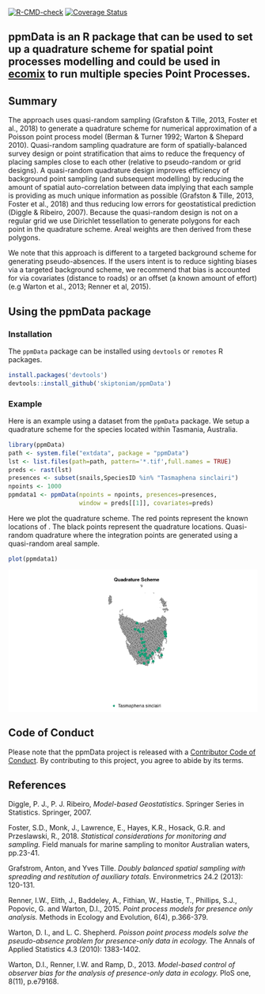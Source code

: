 
<!-- badges: start -->

[![R-CMD-check](https://github.com/skiptoniam/ppmData/workflows/R-CMD-check/badge.svg)](https://github.com/skiptoniam/ppmData/actions)
[![Coverage
Status](https://codecov.io/github/skiptoniam/ppmData/coverage.svg?branch=master)](https://codecov.io/github/skiptoniam/ppmData?branch=master)
<!-- badges: end -->

## ppmData is an R package that can be used to set up a quadrature scheme for spatial point processes modelling and could be used in [ecomix](https://github.com/skiptoniam/ecomix) to run multiple species Point Processes.

## Summary

The approach uses quasi-random sampling (Grafston & Tille, 2013, Foster
et al., 2018) to generate a quadrature scheme for numerical
approximation of a Poisson point process model (Berman & Turner 1992;
Warton & Shepard 2010). Quasi-random sampling quadrature are form of
spatially-balanced survey design or point stratification that aims to
reduce the frequency of placing samples close to each other (relative to
pseudo-random or grid designs). A quasi-random quadrature design
improves efficiency of background point sampling (and subsequent
modelling) by reducing the amount of spatial auto-correlation between
data implying that each sample is providing as much unique information
as possible (Grafston & Tille, 2013, Foster et al., 2018) and thus
reducing low errors for geostatistical prediction (Diggle & Ribeiro,
2007). Because the quasi-random design is not on a regular grid we use
Dirichlet tessellation to generate polygons for each point in the
quadrature scheme. Areal weights are then derived from these polygons.

We note that this approach is different to a targeted background scheme
for generating pseudo-absences. If the users intent is to reduce
sighting biases via a targeted background scheme, we recommend that bias
is accounted for via covariates (distance to roads) or an offset (a
known amount of effort) (e.g Warton et al., 2013; Renner et al, 2015).

## Using the ppmData package

### Installation

The `ppmData` package can be installed using `devtools` or `remotes` R
packages.

``` r
install.packages('devtools')
devtools::install_github('skiptoniam/ppmData')
```

### Example

Here is an example using a dataset from the `ppmData` package. We setup
a quadrature scheme for the species located within Tasmania, Australia.

``` r
library(ppmData)
path <- system.file("extdata", package = "ppmData")
lst <- list.files(path=path, pattern='*.tif',full.names = TRUE)
preds <- rast(lst)
presences <- subset(snails,SpeciesID %in% "Tasmaphena sinclairi")
npoints <- 1000
ppmdata1 <- ppmData(npoints = npoints, presences=presences,
                    window = preds[[1]], covariates=preds)
```

Here we plot the quadrature scheme. The red points represent the known
locations of . The black points represent the quadrature locations.
Quasi-random quadrature where the integration points are generated using
a quasi-random areal sample.

``` r
plot(ppmdata1)
```

<img src="README_files/figure-gfm/fig1-1.png" style="display: block; margin: auto;" />

## Code of Conduct

Please note that the ppmData project is released with a [Contributor
Code of
Conduct](https://contributor-covenant.org/version/2/0/CODE_OF_CONDUCT.html).
By contributing to this project, you agree to abide by its terms.

## References

Diggle, P. J., P. J. Ribeiro, *Model-based Geostatistics*. Springer
Series in Statistics. Springer, 2007.

Foster, S.D., Monk, J., Lawrence, E., Hayes, K.R., Hosack, G.R. and
Przeslawski, R., 2018. *Statistical considerations for monitoring and
sampling.* Field manuals for marine sampling to monitor Australian
waters, pp.23-41.

Grafstrom, Anton, and Yves Tille. *Doubly balanced spatial sampling with
spreading and restitution of auxiliary totals.* Environmetrics 24.2
(2013): 120-131.

Renner, I.W., Elith, J., Baddeley, A., Fithian, W., Hastie, T.,
Phillips, S.J., Popovic, G. and Warton, D.I., 2015. *Point process
models for presence only analysis.* Methods in Ecology and Evolution,
6(4), p.366-379.

Warton, D. I., and L. C. Shepherd. *Poisson point process models solve
the pseudo-absence problem for presence-only data in ecology.* The
Annals of Applied Statistics 4.3 (2010): 1383-1402.

Warton, D.I., Renner, I.W. and Ramp, D., 2013. *Model-based control of
observer bias for the analysis of presence-only data in ecology.* PloS
one, 8(11), p.e79168.
